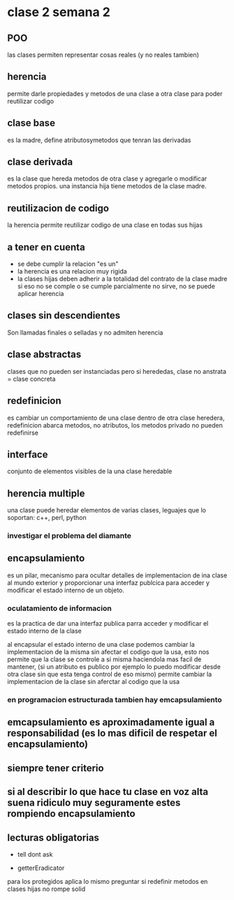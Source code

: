 # clase 2 semana 2

## POO

las clases permiten representar cosas reales (y no reales tambien)

## herencia

permite darle propiedades y metodos de una clase a otra clase para poder reutilizar codigo

## clase base

es la madre, define atributosymetodos que tenran las derivadas

## clase derivada

es la clase que hereda metodos de otra clase y agregarle o modificar metodos propios. una instancia hija tiene metodos de 
la clase madre.

## reutilizacion de codigo

la herencia permite reutilizar codigo de una clase en todas sus hijas

## a tener en cuenta

- se debe cumplir la relacion "es un"
- la herencia es una relacion muy rigida
- la clases hijas deben adherir a la totalidad del contrato de la clase madre si eso no se comple o se cumple parcialmente no sirve, no se puede aplicar herencia

## clases sin descendientes

Son llamadas finales o selladas y no admiten herencia

## clase abstractas

clases que no pueden ser instanciadas pero si herededas, clase no anstrata = clase concreta

## redefinicion

es cambiar un comportamiento de una clase dentro de otra clase heredera, redefinicion abarca metodos, no atributos, los metodos privado no pueden redefinirse

## interface

conjunto de elementos visibles de la una clase heredable

## herencia multiple

una clase puede heredar elementos de varias clases, leguajes que lo soportan: c++, perl, python

### investigar el problema del diamante

## encapsulamiento

es un pilar, mecanismo para ocultar detalles de implementacion de ina clase al mundo exterior y proporcionar una interfaz publcica para acceder y modificar el estado interno de un objeto.

### oculatamiento de informacion

es la practica de dar una interfaz publica parra acceder y modificar el estado interno de la clase

al encapsular el estado interno de una clase podemos cambiar la implementacion de la misma sin afectar el codigo que la usa, esto nos permite que la clase se controle a si misma haciendola mas facil de mantener, (si un atributo es publico por ejemplo lo puedo modificar desde otra clase sin que esta tenga control de eso mismo) permite cambiar la implementacion de la clase sin aferctar al codigo que la usa

### en programacion estructurada tambien hay emcapsulamiento

## emcapsulamiento es aproximadamente igual a responsabilidad (es lo mas dificil de respetar el encapsulamiento)

## siempre tener criterio

## si al describir lo que hace tu clase en voz alta suena ridiculo muy seguramente estes rompiendo encapsulamiento

## lecturas obligatorias

- tell dont ask

- getterEradicator


para los protegidos aplica lo mismo
preguntar si redefinir metodos en clases hijas no rompe solid
